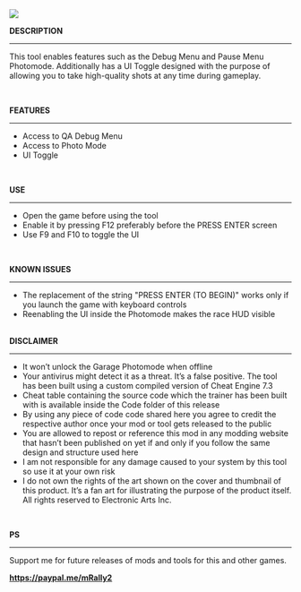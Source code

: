 <img src="https://public-files.gumroad.com/vuvwprb27wxaqsm6tu4edco24txr">
<div class="rich-text">
   <p><strong>DESCRIPTION</strong></p>
   <hr>
   <p>This tool enables features such as the Debug Menu and Pause Menu Photomode. Additionally has a UI Toggle designed with the purpose of allowing you to take high-quality shots at any time during gameplay.</p>
   <p><br></p>
   <p><strong>FEATURES</strong></p>
   <hr>
   <ul>
      <li>Access to QA Debug Menu</li>
      <li>Access to Photo Mode</li>
      <li>UI Toggle</li>
   </ul>
   <p><br></p>
   <p><strong>USE</strong></p>
   <hr>
   <ul>
      <li>Open the game before using the tool</li>
      <li>Enable it by pressing F12 preferably before the PRESS ENTER screen</li>
      <li>Use F9 and F10 to toggle the UI</li>
   </ul>
   <p><br></p>
   <p><strong>KNOWN ISSUES</strong></p>
   <hr>
   <ul>
      <li>The replacement of the string "PRESS ENTER (TO BEGIN)" works only if you launch the game with keyboard controls</li>
      <li>Reenabling the UI inside the Photomode makes the race HUD visible<br><br></li>
   </ul>
   <p><strong>DISCLAIMER</strong></p>
   <hr>
   <ul>
      <li>It won’t unlock the Garage Photomode when offline</li>
      <li>Your antivirus might detect it as a threat. It’s a false positive. The tool has been built using a custom compiled version of Cheat Engine 7.3</li>
      <li>Cheat table containing the source code which the trainer has been built with is available inside the Code folder of this release</li>
      <li>By using any piece of code code shared here you agree to credit the respective author once your mod or tool gets released to the public</li>
      <li>You are allowed to repost or reference this mod in any modding website that hasn’t been published on yet if and only if you follow the same design and structure used here</li>
      <li>I am not responsible for any damage caused to your system by this tool so use it at your own risk</li>
      <li>I do not own the rights of the art shown on the cover and thumbnail of this product. It’s a fan art for illustrating the purpose of the product itself. All rights reserved to Electronic Arts Inc.</li>
   </ul>
   <p><br></p>
   <p><strong>PS</strong></p>
   <hr>
   <p>Support me for future releases of mods and tools for this and other games.</p>
   <p><strong><a href="https://paypal.me/mRally2" target="_blank" rel="noopener noreferrer nofollow">https://paypal.me/mRally2</a></strong><br></p>
</div>
